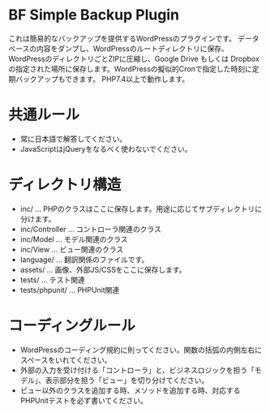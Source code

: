 # BF Simple Backup Plugin
これは簡易的なバックアップを提供するWordPressのプラグインです。
データベースの内容をダンプし、WordPressのルートディレクトリに保存、WordPressのディレクトリごとZIPに圧縮し、Google Drive もしくは Dropboxの指定された場所に保存します。WordPressの擬似的Cronで指定した時刻に定期バックアップもできます。
PHP7.4以上で動作します。

# 共通ルール
- 常に日本語で解答してください。
- JavaScriptはjQueryをなるべく使わないでください。

# ディレクトリ構造
- inc/  ...  PHPのクラスはここに保存します。用途に応じてサブディレクトリに分けます。
- inc/Controller ... コントローラ関連のクラス
- inc/Model ... モデル関連のクラス
- inc/View ... ビュー関連のクラス
- language/ ... 翻訳関係のファイルです。
- assets/ ... 画像、外部JS/CSSをここに保存します。
- tests/ ... テスト関連
- tests/phpunit/ ... PHPUnit関連

# コーディングルール
- WordPressのコーディング規約に則ってください。関数の括弧の内側左右にスペースをいれてください。
- 外部の入力を受け付ける「コントローラ」と、ビジネスロジックを担う「モデル」、表示部分を担う「ビュー」を切り分けてください。
- ビュー以外のクラスを追加する時、メソッドを追加する時、対応するPHPUnitテストを必ず書いてください。

